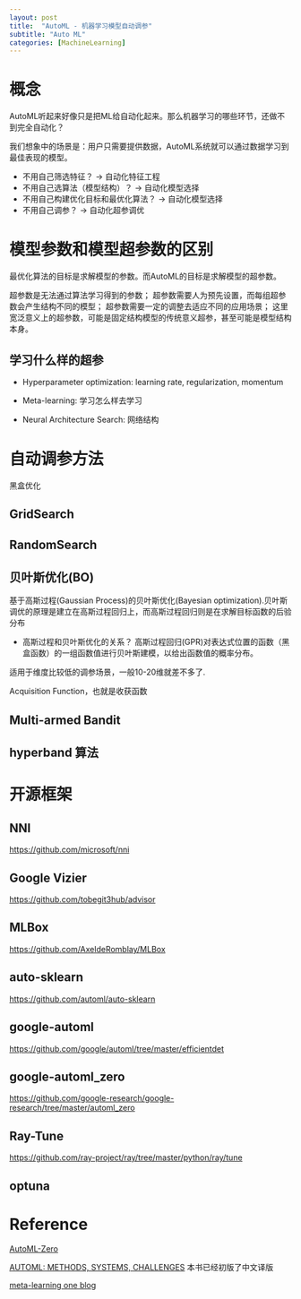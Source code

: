 ```yaml
---
layout: post
title:  "AutoML - 机器学习模型自动调参"
subtitle: "Auto ML"
categories: [MachineLearning]
---
```


# 概念

AutoML听起来好像只是把ML给自动化起来。那么机器学习的哪些环节，还做不到完全自动化？

我们想象中的场景是：用户只需要提供数据，AutoML系统就可以通过数据学习到最佳表现的模型。
* 不用自己筛选特征？ -> 自动化特征工程
* 不用自己选算法（模型结构）？ -> 自动化模型选择
* 不用自己构建优化目标和最优化算法？ -> 自动化模型选择
* 不用自己调参？ -> 自动化超参调优


# 模型参数和模型超参数的区别

最优化算法的目标是求解模型的参数。而AutoML的目标是求解模型的超参数。

超参数是无法通过算法学习得到的参数；
超参数需要人为预先设置，而每组超参数会产生结构不同的模型；
超参数需要一定的调整去适应不同的应用场景；
这里宽泛意义上的超参数，可能是固定结构模型的传统意义超参，甚至可能是模型结构本身。


## 学习什么样的超参

* Hyperparameter optimization: learning rate, regularization, momentum

* Meta-learning: 学习怎么样去学习

* Neural Architecture Search: 网络结构





# 自动调参方法

黑盒优化

## GridSearch

## RandomSearch

## 贝叶斯优化(BO)
基于高斯过程(Gaussian Process)的贝叶斯优化(Bayesian optimization).贝叶斯调优的原理是建立在高斯过程回归上，而高斯过程回归则是在求解目标函数的后验分布

* 高斯过程和贝叶斯优化的关系？ 高斯过程回归(GPR)对表达式位置的函数（黑盒函数）的一组函数值进行贝叶斯建模，以给出函数值的概率分布。

适用于维度比较低的调参场景，一般10-20维就差不多了.


Acquisition Function，也就是收获函数


## Multi-armed Bandit



## hyperband 算法



# 开源框架

## NNI

https://github.com/microsoft/nni

## Google Vizier

https://github.com/tobegit3hub/advisor

## MLBox

https://github.com/AxeldeRomblay/MLBox

## auto-sklearn

https://github.com/automl/auto-sklearn

## google-automl
https://github.com/google/automl/tree/master/efficientdet

## google-automl_zero

https://github.com/google-research/google-research/tree/master/automl_zero


## Ray-Tune

https://github.com/ray-project/ray/tree/master/python/ray/tune


## optuna





# Reference

[AutoML-Zero](https://ai.googleblog.com/2020/07/automl-zero-evolving-code-that-learns.html)

[AUTOML: METHODS, SYSTEMS, CHALLENGES](https://www.automl.org/)  本书已经初版了中文译版

[meta-learning one blog](https://wei-tianhao.github.io/blog/2019/09/17/meta-learning.html)